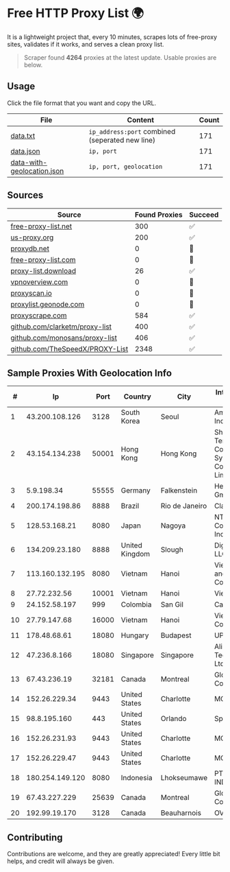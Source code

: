 
# Free HTTP Proxy List 🌍

It is a lightweight project that, every 10 minutes, scrapes lots of free-proxy sites, validates if it works, and serves a clean proxy list.


> Scraper found **4264** proxies at the latest update. Usable proxies are below.

## Usage

Click the file format that you want and copy the URL.


|File|Content|Count|
|----|-------|-----|
|[data.txt](https://raw.githubusercontent.com/themiralay/Proxy-List-World/master/data.txt)|`ip_address:port` combined (seperated new line)|171|
|[data.json](https://raw.githubusercontent.com/themiralay/Proxy-List-World/master/data.json)|`ip, port`|171|
|[data-with-geolocation.json](https://raw.githubusercontent.com/themiralay/Proxy-List-World/master/data-with-geolocation.json)|`ip, port, geolocation`|171|

## Sources

|Source|Found Proxies|Succeed|
|------|-------------|-------|
|[free-proxy-list.net](https://free-proxy-list.net)|300|✅|
|[us-proxy.org](https://www.us-proxy.org)|200|✅|
|[proxydb.net](http://proxydb.net)|0|🚫|
|[free-proxy-list.com](https://free-proxy-list.com/?page=&port=&type%5B%5D=http&type%5B%5D=https&up_time=0&search=Search)|0|🚫|
|[proxy-list.download](https://www.proxy-list.download/HTTP)|26|✅|
|[vpnoverview.com](https://vpnoverview.com/privacy/anonymous-browsing/free-proxy-servers)|0|🚫|
|[proxyscan.io](https://www.proxyscan.io)|0|🚫|
|[proxylist.geonode.com](https://proxylist.geonode.com/api/proxy-list?limit=300&page=1&sort_by=lastChecked&sort_type=desc&protocols=http,https)|0|🚫|
|[proxyscrape.com](https://api.proxyscrape.com/v2/?request=displayproxies&protocol=http&timeout=10000&country=all&ssl=all&anonymity=all)|584|✅|
|[github.com/clarketm/proxy-list](https://raw.githubusercontent.com/clarketm/proxy-list/master/proxy-list-raw.txt)|400|✅|
|[github.com/monosans/proxy-list](https://raw.githubusercontent.com/monosans/proxy-list/main/proxies/http.txt)|406|✅|
|[github.com/TheSpeedX/PROXY-List](https://raw.githubusercontent.com/TheSpeedX/PROXY-List/master/http.txt)|2348|✅|


## Sample Proxies With Geolocation Info

|#|Ip|Port|Country|City|Internet Service Provider|
|-|--|----|-------|----|-------------------------|
|1|43.200.108.126|3128|South Korea|Seoul|Amazon.com, Inc.|
|2|43.154.134.238|50001|Hong Kong|Hong Kong|Shenzhen Tencent Computer Systems Company Limited|
|3|5.9.198.34|55555|Germany|Falkenstein|Hetzner Online GmbH|
|4|200.174.198.86|8888|Brazil|Rio de Janeiro|Claro S.A|
|5|128.53.168.21|8080|Japan|Nagoya|NTT PC Communications, Inc.|
|6|134.209.23.180|8888|United Kingdom|Slough|DigitalOcean, LLC|
|7|113.160.132.195|8080|Vietnam|Hanoi|VietNam Post and Telecom Corporation|
|8|27.72.232.56|10001|Vietnam|Hanoi|Viettel Group|
|9|24.152.58.197|999|Colombia|San Gil|Calltopbx S.A.S.|
|10|27.79.147.68|16000|Vietnam|Hanoi|Viettel Corporation|
|11|178.48.68.61|18080|Hungary|Budapest|UPC|
|12|47.236.8.166|18080|Singapore|Singapore|Alibaba (US) Technology Co., Ltd.|
|13|67.43.236.19|32181|Canada|Montreal|GloboTech Communications|
|14|152.26.229.34|9443|United States|Charlotte|MCNC|
|15|98.8.195.160|443|United States|Orlando|Spectrum|
|16|152.26.231.93|9443|United States|Charlotte|MCNC|
|17|152.26.229.47|9443|United States|Charlotte|MCNC|
|18|180.254.149.120|8080|Indonesia|Lhokseumawe|PT. TELKOM INDONESIA|
|19|67.43.227.229|25639|Canada|Montreal|GloboTech Communications|
|20|192.99.19.170|3128|Canada|Beauharnois|OVH SAS|



## Contributing

Contributions are welcome, and they are greatly appreciated! Every
little bit helps, and credit will always be given.

